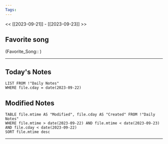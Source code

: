 ```yaml
---
Tags:
---
```

<< [[2023-09-21]] - [[2023-09-23]] >>
## Favorite song
(Favorite_Song:: )

___
## Today's Notes
```dataview
LIST FROM !"Daily Notes"
WHERE file.cday = date(2023-09-22)
```
## Modified Notes
```dataview
TABLE file.mtime AS "Modified", file.cday AS "Created" FROM !"Daily Notes" 
WHERE file.mtime > date(2023-09-22) AND file.mtime < date(2023-09-23) AND file.cday < date(2023-09-22)
SORT file.mtime desc
```
___
